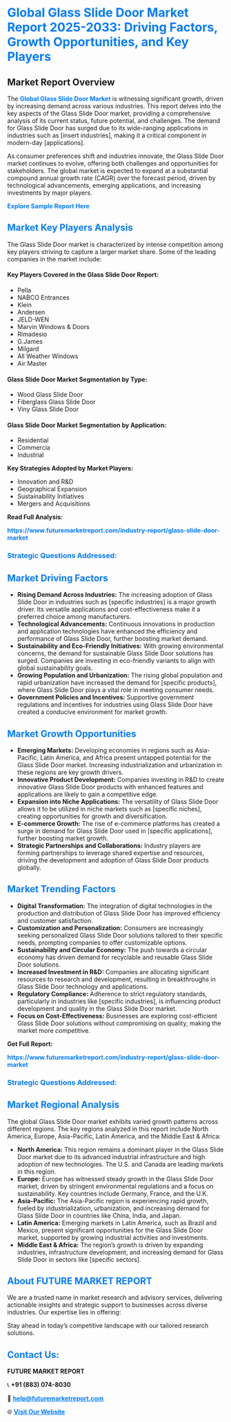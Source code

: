 <h1 style="color: #007BFF;">Global Glass Slide Door Market Report 2025-2033: Driving Factors, Growth Opportunities, and Key Players</h1>

<section id="overview">
<h2>Market Report Overview</h2>
<p>The <a href="https://www.futuremarketreport.com/industry-report/glass-slide-door-market" style="color: #007BFF; text-decoration: none;"><strong>Global Glass Slide Door Market</strong></a> is witnessing significant growth, driven by increasing demand across various industries. This report delves into the key aspects of the Glass Slide Door market, providing a comprehensive analysis of its current status, future potential, and challenges. The demand for Glass Slide Door has surged due to its wide-ranging applications in industries such as [insert industries], making it a critical component in modern-day [applications].</p>
<p>As consumer preferences shift and industries innovate, the Glass Slide Door market continues to evolve, offering both challenges and opportunities for stakeholders. The global market is expected to expand at a substantial compound annual growth rate (CAGR) over the forecast period, driven by technological advancements, emerging applications, and increasing investments by major players.</p>
</section>

<section id="overview">
<p><a href="https://www.futuremarketreport.com/request-sample/reportId=42176" style="color: #007BFF; text-decoration: none;"><strong>Explore Sample Report Here</strong></a></p>
</section>

<section id="key-players">
<h2 style="color: #007BFF;">Market Key Players Analysis</h2>
<p>The Glass Slide Door market is characterized by intense competition among key players striving to capture a larger market share. Some of the leading companies in the market include:</p>
<h4>Key Players Covered in the Glass Slide Door Report:</h4>
<ul><li>Pella</li><li>NABCO Entrances</li><li>Klein</li><li>Andersen</li><li>JELD-WEN</li><li>Marvin Windows &amp; Doors</li><li>Rimadesio</li><li>G.James</li><li>Milgard</li><li>All Weather Windows</li><li>Air Master</li></ul>
<h4>Glass Slide Door Market Segmentation by Type:</h4>
<ul><li>Wood Glass Slide Door</li><li>Fiberglass Glass Slide Door</li><li>Viny Glass Slide Door</li></ul>

<h4>Glass Slide Door Market Segmentation by Application:</h4>
<ul><li>Residential</li><li>Commercia</li><li>Industrial</li></ul>
<p><strong>Key Strategies Adopted by Market Players:</strong></p>
<ul>
<li>Innovation and R&D</li>
<li>Geographical Expansion</li>
<li>Sustainability Initiatives</li>
<li>Mergers and Acquisitions</li>
</ul>
</section>

<section>
<p><strong>Read Full Analysis: </strong></p><a href="https://www.futuremarketreport.com/industry-report/glass-slide-door-market" style="color: #007BFF; text-decoration: none;"><strong>https://www.futuremarketreport.com/industry-report/glass-slide-door-market</strong></a>
<h3 style="color: #007BFF;">Strategic Questions Addressed:</h3>
</section>

<section id="driving-factors">
<h2 style="color: #007BFF;">Market Driving Factors</h2>
<ul>
<li><strong>Rising Demand Across Industries:</strong> The increasing adoption of Glass Slide Door in industries such as [specific industries] is a major growth driver. Its versatile applications and cost-effectiveness make it a preferred choice among manufacturers.</li>
<li><strong>Technological Advancements:</strong> Continuous innovations in production and application technologies have enhanced the efficiency and performance of Glass Slide Door, further boosting market demand.</li>
<li><strong>Sustainability and Eco-Friendly Initiatives:</strong> With growing environmental concerns, the demand for sustainable Glass Slide Door solutions has surged. Companies are investing in eco-friendly variants to align with global sustainability goals.</li>
<li><strong>Growing Population and Urbanization:</strong> The rising global population and rapid urbanization have increased the demand for [specific products], where Glass Slide Door plays a vital role in meeting consumer needs.</li>
<li><strong>Government Policies and Incentives:</strong> Supportive government regulations and incentives for industries using Glass Slide Door have created a conducive environment for market growth.</li>
</ul>
</section>

<section id="growth-opportunities">
<h2 style="color: #007BFF;">Market Growth Opportunities</h2>
<ul>
<li><strong>Emerging Markets:</strong> Developing economies in regions such as Asia-Pacific, Latin America, and Africa present untapped potential for the Glass Slide Door market. Increasing industrialization and urbanization in these regions are key growth drivers.</li>
<li><strong>Innovative Product Development:</strong> Companies investing in R&D to create innovative Glass Slide Door products with enhanced features and applications are likely to gain a competitive edge.</li>
<li><strong>Expansion into Niche Applications:</strong> The versatility of Glass Slide Door allows it to be utilized in niche markets such as [specific niches], creating opportunities for growth and diversification.</li>
<li><strong>E-commerce Growth:</strong> The rise of e-commerce platforms has created a surge in demand for Glass Slide Door used in [specific applications], further boosting market growth.</li>
<li><strong>Strategic Partnerships and Collaborations:</strong> Industry players are forming partnerships to leverage shared expertise and resources, driving the development and adoption of Glass Slide Door products globally.</li>
</ul>
</section>

<section id="trending-factors">
<h2 style="color: #007BFF;">Market Trending Factors</h2>
<ul>
<li><strong>Digital Transformation:</strong> The integration of digital technologies in the production and distribution of Glass Slide Door has improved efficiency and customer satisfaction.</li>
<li><strong>Customization and Personalization:</strong> Consumers are increasingly seeking personalized Glass Slide Door solutions tailored to their specific needs, prompting companies to offer customizable options.</li>
<li><strong>Sustainability and Circular Economy:</strong> The push towards a circular economy has driven demand for recyclable and reusable Glass Slide Door solutions.</li>
<li><strong>Increased Investment in R&D:</strong> Companies are allocating significant resources to research and development, resulting in breakthroughs in Glass Slide Door technology and applications.</li>
<li><strong>Regulatory Compliance:</strong> Adherence to strict regulatory standards, particularly in industries like [specific industries], is influencing product development and quality in the Glass Slide Door market.</li>
<li><strong>Focus on Cost-Effectiveness:</strong> Businesses are exploring cost-efficient Glass Slide Door solutions without compromising on quality, making the market more competitive.</li>
</ul>
</section>

<section>
<p><strong>Get Full Report: </strong></p><a href="https://www.futuremarketreport.com/industry-report/glass-slide-door-market" style="color: #007BFF; text-decoration: none;"><strong>https://www.futuremarketreport.com/industry-report/glass-slide-door-market</strong></a>
<h3 style="color: #007BFF;">Strategic Questions Addressed:</h3>
</section>


<section id="regional-analysis">
<h2 style="color: #007BFF;">Market Regional Analysis</h2>
<p>The global Glass Slide Door market exhibits varied growth patterns across different regions. The key regions analyzed in this report include North America, Europe, Asia-Pacific, Latin America, and the Middle East & Africa:</p>
<ul>
<li><strong>North America:</strong> This region remains a dominant player in the Glass Slide Door market due to its advanced industrial infrastructure and high adoption of new technologies. The U.S. and Canada are leading markets in this region.</li>
<li><strong>Europe:</strong> Europe has witnessed steady growth in the Glass Slide Door market, driven by stringent environmental regulations and a focus on sustainability. Key countries include Germany, France, and the U.K.</li>
<li><strong>Asia-Pacific:</strong> The Asia-Pacific region is experiencing rapid growth, fueled by industrialization, urbanization, and increasing demand for Glass Slide Door in countries like China, India, and Japan.</li>
<li><strong>Latin America:</strong> Emerging markets in Latin America, such as Brazil and Mexico, present significant opportunities for the Glass Slide Door market, supported by growing industrial activities and investments.</li>
<li><strong>Middle East & Africa:</strong> The region’s growth is driven by expanding industries, infrastructure development, and increasing demand for Glass Slide Door in sectors like [specific sectors].</li>
</ul>
</section>

<footer>
<h2 style="color: #007BFF;">About FUTURE MARKET REPORT</h2>
<p>We are a trusted name in market research and advisory services, delivering actionable insights and strategic support to businesses across diverse industries. Our expertise lies in offering:</p>

<p>Stay ahead in today’s competitive landscape with our tailored research solutions.</p>

<h2 style="color: #007BFF;">Contact Us:</h2>
<p><strong>FUTURE MARKET REPORT</strong></p>
<p>📞 <strong>+91 (883) 074-8030</strong></p>
<p>📧 <strong><a href="mailto:help@futuremarketreport.com" style="color: #007BFF;">help@futuremarketreport.com</a></strong></p>
<p>🌐 <strong><a href="https://www.futuremarketreport.com/" style="color: #007BFF;">Visit Our Website</a></strong></p>
</footer>